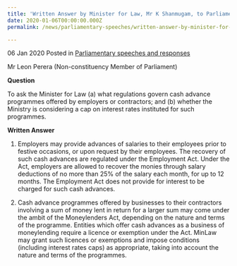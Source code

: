 ```yaml
---
title: 'Written Answer by Minister for Law, Mr K Shanmugam, to Parliamentary Question on Cash Advance Programmes'
date: 2020-01-06T00:00:00.000Z
permalink: /news/parliamentary-speeches/written-answer-by-minister-for-law-mr-k-shanumgam-to-parliamentary-question-on-cash-advance-programmes/

---
```

 
06 Jan 2020 Posted in [Parliamentary speeches and responses](/news/parliamentary-speeches)

Mr Leon Perera (Non-constituency Member of Parliament)  

**Question**

To ask the Minister for Law (a) what regulations govern cash advance programmes offered by employers or contractors; and (b) whether the Ministry is considering a cap on interest rates instituted for such programmes. 

**Written Answer**

1.	Employers may provide advances of salaries to their employees prior to festive occasions, or upon request by their employees. The recovery of such cash advances are regulated under the Employment Act. Under the Act, employers are allowed to recover the monies through salary deductions of no more than 25% of the salary each month, for up to 12 months. The Employment Act does not provide for interest to be charged for such cash advances.

2.	Cash advance programmes offered by businesses to their contractors involving a sum of money lent in return for a larger sum may come under the ambit of the Moneylenders Act, depending on the nature and terms of the programme.  Entities which offer cash advances as a business of moneylending require a licence or exemption under the Act. MinLaw may grant such licences or exemptions and impose conditions (including interest rates caps) as appropriate, taking into account the nature and terms of the programmes. 
